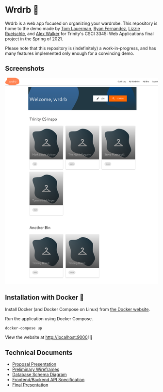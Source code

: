 # Wrdrb 👕

Wrdrb is a web app focused on organizing your wardrobe. This repository is home to the demo made by [Tom Lauerman](https://github.com/TempixTL), [Ryan Fernandez](https://github.com/rfernan8), [Lizzie Ruetschle](https://github.com/eruetsch), and [Alex Walker](https://github.com/awalker3) for Trinity's CSCI 3345: Web Applications final project in the Spring of 2021.

Please note that this repository is (indefinitely) a work-in-progress, and has many features implemented only enough for a convincing demo.

## Screenshots

![Wrdrb Home Page Screenshot](README/screenshots/home.png)

## Installation with Docker 🐋

Install Docker (and Docker Compose on Linux) from [the Docker website][ref_docker].

Run the application using Docker Compose.

```sh
docker-compose up
```

View the website at [http://localhost:9000](http://localhost:9000)! 🚀

## Technical Documents

- [Proposal Presentation][doc_1]
- [Preliminary Wireframes][doc_2]
- [Database Schema Diagram][doc_3]
- [Frontend/Backend API Specification][doc_4]
- [Final Presentation][doc_5]

[ref_docker]: https://www.docker.com/
[doc_1]: README/proposal-presentation.pdf
[doc_2]: README/preliminary-wireframes
[doc_3]: README/database-schema-diagram.svg
[doc_4]: https://wrdrb.stoplight.io/docs/wrdrb/reference/Wrdrb-Api.yaml
[doc_5]: README/final-presentation.pdf